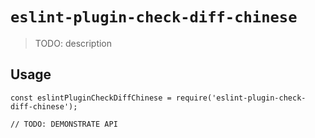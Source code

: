 # `eslint-plugin-check-diff-chinese`

> TODO: description

## Usage

```
const eslintPluginCheckDiffChinese = require('eslint-plugin-check-diff-chinese');

// TODO: DEMONSTRATE API
```
